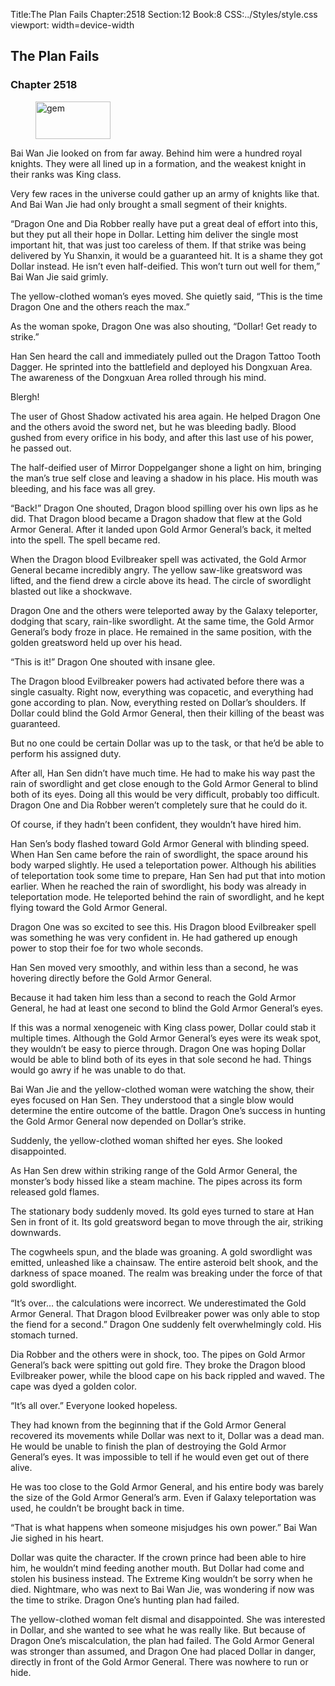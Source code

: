 Title:The Plan Fails 
Chapter:2518 
Section:12 
Book:8 
CSS:../Styles/style.css 
viewport: width=device-width
  
## The Plan Fails
### Chapter 2518
  
<figure>
	<img src="../Images/gem.gif" alt="gem" id="gem" width="120" height="60" />
</figure>
  

  
Bai Wan Jie looked on from far away. Behind him were a hundred royal knights. They were all lined up in a formation, and the weakest knight in their ranks was King class.

Very few races in the universe could gather up an army of knights like that. And Bai Wan Jie had only brought a small segment of their knights.

“Dragon One and Dia Robber really have put a great deal of effort into this, but they put all their hope in Dollar. Letting him deliver the single most important hit, that was just too careless of them. If that strike was being delivered by Yu Shanxin, it would be a guaranteed hit. It is a shame they got Dollar instead. He isn’t even half-deified. This won’t turn out well for them,” Bai Wan Jie said grimly.

The yellow-clothed woman’s eyes moved. She quietly said, “This is the time Dragon One and the others reach the max.”

As the woman spoke, Dragon One was also shouting, “Dollar! Get ready to strike.”

Han Sen heard the call and immediately pulled out the Dragon Tattoo Tooth Dagger. He sprinted into the battlefield and deployed his Dongxuan Area. The awareness of the Dongxuan Area rolled through his mind.

Blergh!

The user of Ghost Shadow activated his area again. He helped Dragon One and the others avoid the sword net, but he was bleeding badly. Blood gushed from every orifice in his body, and after this last use of his power, he passed out.

The half-deified user of Mirror Doppelganger shone a light on him, bringing the man’s true self close and leaving a shadow in his place. His mouth was bleeding, and his face was all grey.

“Back!” Dragon One shouted, Dragon blood spilling over his own lips as he did. That Dragon blood became a Dragon shadow that flew at the Gold Armor General. After it landed upon Gold Armor General’s back, it melted into the spell. The spell became red.

When the Dragon blood Evilbreaker spell was activated, the Gold Armor General became incredibly angry. The yellow saw-like greatsword was lifted, and the fiend drew a circle above its head. The circle of swordlight blasted out like a shockwave.

Dragon One and the others were teleported away by the Galaxy teleporter, dodging that scary, rain-like swordlight. At the same time, the Gold Armor General’s body froze in place. He remained in the same position, with the golden greatsword held up over his head.

“This is it!” Dragon One shouted with insane glee.

The Dragon blood Evilbreaker powers had activated before there was a single casualty. Right now, everything was copacetic, and everything had gone according to plan. Now, everything rested on Dollar’s shoulders. If Dollar could blind the Gold Armor General, then their killing of the beast was guaranteed.

But no one could be certain Dollar was up to the task, or that he’d be able to perform his assigned duty.

After all, Han Sen didn’t have much time. He had to make his way past the rain of swordlight and get close enough to the Gold Armor General to blind both of its eyes. Doing all this would be very difficult, probably too difficult. Dragon One and Dia Robber weren’t completely sure that he could do it.

Of course, if they hadn’t been confident, they wouldn’t have hired him.

Han Sen’s body flashed toward Gold Armor General with blinding speed. When Han Sen came before the rain of swordlight, the space around his body warped slightly. He used a teleportation power. Although his abilities of teleportation took some time to prepare, Han Sen had put that into motion earlier. When he reached the rain of swordlight, his body was already in teleportation mode. He teleported behind the rain of swordlight, and he kept flying toward the Gold Armor General.

Dragon One was so excited to see this. His Dragon blood Evilbreaker spell was something he was very confident in. He had gathered up enough power to stop their foe for two whole seconds.

Han Sen moved very smoothly, and within less than a second, he was hovering directly before the Gold Armor General.

Because it had taken him less than a second to reach the Gold Armor General, he had at least one second to blind the Gold Armor General’s eyes.

If this was a normal xenogeneic with King class power, Dollar could stab it multiple times. Although the Gold Armor General’s eyes were its weak spot, they wouldn’t be easy to pierce through. Dragon One was hoping Dollar would be able to blind both of its eyes in that sole second he had. Things would go awry if he was unable to do that.

Bai Wan Jie and the yellow-clothed woman were watching the show, their eyes focused on Han Sen. They understood that a single blow would determine the entire outcome of the battle. Dragon One’s success in hunting the Gold Armor General now depended on Dollar’s strike.

Suddenly, the yellow-clothed woman shifted her eyes. She looked disappointed.

As Han Sen drew within striking range of the Gold Armor General, the monster’s body hissed like a steam machine. The pipes across its form released gold flames.

The stationary body suddenly moved. Its gold eyes turned to stare at Han Sen in front of it. Its gold greatsword began to move through the air, striking downwards.

The cogwheels spun, and the blade was groaning. A gold swordlight was emitted, unleashed like a chainsaw. The entire asteroid belt shook, and the darkness of space moaned. The realm was breaking under the force of that gold swordlight.

“It’s over… the calculations were incorrect. We underestimated the Gold Armor General. That Dragon blood Evilbreaker power was only able to stop the fiend for a second.” Dragon One suddenly felt overwhelmingly cold. His stomach turned.

Dia Robber and the others were in shock, too. The pipes on Gold Armor General’s back were spitting out gold fire. They broke the Dragon blood Evilbreaker power, while the blood cape on his back rippled and waved. The cape was dyed a golden color.

“It’s all over.” Everyone looked hopeless.

They had known from the beginning that if the Gold Armor General recovered its movements while Dollar was next to it, Dollar was a dead man. He would be unable to finish the plan of destroying the Gold Armor General’s eyes. It was impossible to tell if he would even get out of there alive.

He was too close to the Gold Armor General, and his entire body was barely the size of the Gold Armor General’s arm. Even if Galaxy teleportation was used, he couldn’t be brought back in time.

“That is what happens when someone misjudges his own power.” Bai Wan Jie sighed in his heart.

Dollar was quite the character. If the crown prince had been able to hire him, he wouldn’t mind feeding another mouth. But Dollar had come and stolen his business instead. The Extreme King wouldn’t be sorry when he died. Nightmare, who was next to Bai Wan Jie, was wondering if now was the time to strike. Dragon One’s hunting plan had failed.

The yellow-clothed woman felt dismal and disappointed. She was interested in Dollar, and she wanted to see what he was really like. But because of Dragon One’s miscalculation, the plan had failed. The Gold Armor General was stronger than assumed, and Dragon One had placed Dollar in danger, directly in front of the Gold Armor General. There was nowhere to run or hide.